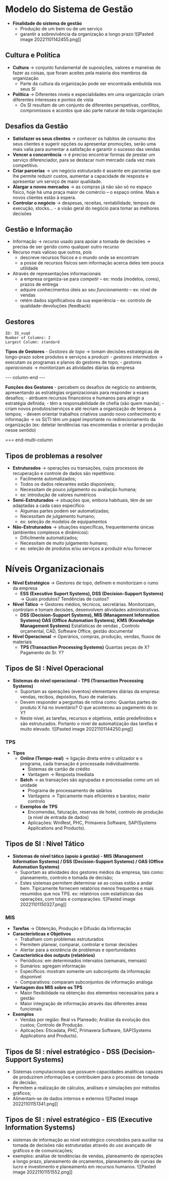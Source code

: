 # Modelo do Sistema de Gestão
- **Finalidade do sistema de gestão**
	- Produção de um bem ou de um serviço
	- garantir a sobrevivência da organização a longo prazo
![[Pasted image 20221101142455.png]]

## Cultura e Política
- **Cultura** -> conjunto fundamental de suposições, valores e maneiras de fazer as coisas, que foram aceites pela maioria dos membros da organização
	- Parte da cultura da organização pode ser encontrada embutida nos seus SI
- **Política** -> Diferentes níveis e especialidades em uma organização criam diferentes interesses e pontos de vista
	- Os SI resultam de um conjunto de diferentes perspetivas, conflitos, compromissos e acordos que são parte natural de toda organização

## Desafios da Gestão
- **Satisfazer os seus clientes** -> conhecer os hábitos de consumo dos seus clientes e sugerir opções ou apresentar promoções, serão uma mais valia para aumentar a satisfação e garantir o sucesso das vendas
- **Vencer a concorrência** -> é preciso encontrar formas de prestar um serviço diferenciador, para se destacar num mercado cada vez mais competitivo.
- **Criar parcerias** -> um negócio estruturado é assente em parcerias que lhe permite reduzir custos, aumentar a capacidade de resposta e apresentar um serviço de maior qualidade.
- **Alargar a novos mercados** -> as compras já não são só no espaço físico, hoje há uma praça maior de comércio – o espaço online. Mais e novos clientes estão à espera.
- **Controlar o negócio** -> despesas, receitas, rentabilidade, tempos de execução, stocks... - a visão geral do negócio para tomar as melhores decisões

## Gestão e Informação
- Informação -> *recurso* usado para apoiar a tomada de decisões -> precisa de ser gerido como qualquer outro recurso
- Recurso mais valioso que outros, pois
	- descreve recursos físicos e o mundo onde se encontram
	- a posse de recursos físicos sem informação acerca deles tem pouca utilidade
- Através de representações informacionais
	- a empresa organiza-se para *competir* – ex: moda (modelos, cores), prazos de entrega
	- adquire conhecimentos úteis ao seu *funcionamento* – ex: nível de vendas
	- retém dados significativos da sua experiência – ex: controlo de qualidade-devoluções (feedback)

## Gestores

```start-multi-column
ID: ID_xuqd
Number of Columns: 2
Largest Column: standard
```

 **Tipos de Gestores**
	- *Gestores de topo* -> tomam decisões estratégicas de longo-prazo sobre produtos e serviços a produzir
	- *gestores intermédios* -> executam os programas e planos do gestores de topo; 
	- *gestores operacionais* -> monitorizam as atividades diárias da empresa

--- column-end ---

 **Funções dos Gestores**
	- percebem os desafios de negócio no ambiente, apresentando as estratégias organizacionais para responder a esses desafios;
	- atribuem recursos financeiros e humanos para atingir a estratégia definida; 
	- têm a responsabilidade de chefia (são quem manda); 
	- criam novos produtos/serviços e até recriam a organização de tempos a tempos; 
	- devem orientar trabalhos criativos usando novo conhecimento e informação → os SI/TI têm um papel importante no redirecionamento da organização (ex: detetar tendências nas encomendas e orientar a produção nesse sentido)

=== end-multi-column

## Tipos de problemas a resolver


- **Estruturados** -> operações ou transações, cujos processos de recuperação e controle de dados são repetitivos:
	- Facilmente automatizados; 
	- Todos os dados relevantes estão disponíveis; 
	- Necessitam de pouco julgamento ou avaliação humana; 
	- ex: introdução de valores numéricos
- **Semi-Estruturados** -> situações que, embora habituais, têm de ser adaptadas a cada caso específico:
	- Algumas partes podem ser automatizadas;
	- Necessitam de julgamento humano;
	- ex: seleção de modelos de equipamentos
- **Não-Estruturados** -> situações específicas, frequentemente únicas (ambientes complexos e dinâmicos):
	- Dificilmente automatizados;
	- Necessitam de muito julgamento humano; 
	- ex: seleção de produtos e/ou serviços a produzir e/ou fornecer

# Níveis Organizacionais
- **Nível Estratégico** -> Gestores de topo, definem e monitorizam o rumo da empresa
	- **ESS (Executive Suport Systems), DSS (Decision-Support Systems)** -> Quais produtos? Tendências de custos?
- **Nível Tático** -> Gestores médios, técnicos, secretárias. Monitorizam, controlam e tomam decisões, desenvolvem atividades administrativas.
	- **DSS (Decision-Support Systems), MIS (Management Information Systems) OAS (Office Automation Systems), KMS (Knowledge Management Systems)** Estatísticas de vendas , Controlo orçamental, CAD, Software Office, gestão documental
- **Nível Operacional** -> Operários, compras, produção, vendas, fluxos de materiais
	- **TPS (Transaction Processing Systems)** Quantas peças de X? Pagamento do Sr. Y?

## Tipos de SI : Nível Operacional
- **Sistemas do nível operacional - TPS (Transaction Processing Systems)** 
	- Suportam as operações (eventos) elementares diárias da empresa: vendas, recibos, depósitos, fluxo de materiais.
	- Devem responder a perguntas de rotina como: Quantas partes do produto X há no inventário? O que aconteceu ao pagamento do sr. Y?
	- Neste nível, as tarefas, recursos e objetivos, estão predefinidos e são estruturados. Portanto o nível de automatização das tarefas é muito elevado.
![[Pasted image 20221101144250.png]]

### TPS
- **Tipos**
	- **Online (Tempo-real)** -> ligação direta entre o utilizador e o programa, cada transação é processada individualmente.
		- Sistemas de cartão de crédito
		- Vantagem -> Resposta Imediata
	- **Batch** -> as transações são agrupadas e processadas como um só unidade
		- Programa de processamento de salários
		- Vantagens -> Tipicamente mais eficientes e baratos; maior controlo
	- **Exemplos de TPS**
		- Encomendas, faturação, reservas de hotel, controlo de produção (a nível de entrada de dados)
		- Aplicações: WinRest, PHC, Primavera Software, SAP(Systems Applications and Products).

## Tipos de SI : Nível Tático
- **Sistemas de nível tático (apoio à gestão) - MIS (Management Information Systems) / DSS (Decision-Support Systems) / OAS (Office Automation Systems)** 
	- Suportam as atividades dos gestores médios da empresa, tais como: planeamento, controlo e tomada de decisão; 
	- Estes sistemas permitem determinar se as coisas estão a andar bem. Tipicamente fornecem relatórios menos frequentes e mais resumidos que nos TPS. ex: relatórios com estatísticas das operações, com totais e comparações.
![[Pasted image 20221101150327.png]]

### MIS
- **Tarefas** -> Obtenção, Produção e Difusão da Informação
- **Características e Objetivos**
	- Trabalham com problemas estruturados 
	- Permitem planear, comparar, controlar e tomar decisões 
	- Alertar para a existência de problemas e oportunidades
- **Característica dos outputs (relatórios)**
	- Periódicos: em determinados intervalos (semanais, mensais) 
	- Sumários: agregam informação 
	- Específicos: mostram somente um subconjunto da informação disponível
	- Comparativos: comparam subconjuntos de informação análoga 
- **Vantagem dos MIS sobre os TPS**
	- Maior flexibilidade na obtenção dos elementos necessários para a gestão 
	- Maior integração de informação através das diferentes áreas funcionais
- **Exemplos**
	- Vendas por região: Real vs Planeado; Análise da evolução dos custos; Controlo de Produção. 
	- Aplicações: Eticadata, PHC, Primavera Software, SAP(Systems Applications and Products).

## Tipos de SI : nível estratégico - DSS (Decision-Support Systems)
- Sistemas computacionais que possuem capacidades analíticas capazes de produzirem informações e contribuiem para o processo de tomada de decisão; 
- Permitem a realização de cálculos, análises e simulações por métodos gráficos; 
- Alimentam-se de dados internos e externos
![[Pasted image 20221101151341.png]]

## Tipos de SI : nível estratégico - EIS (Executive Information Systems)
- sistemas de informação ao nível estratégico concebidos para auxiliar na tomada de decisões não estruturadas através do uso avançado de gráficos e de comunicações; 
- exemplos: análise de tendências de vendas, planeamento de operações a longo prazo, planeamento de orçamentos, planeamento de curvas de lucro e investimento e planeamento em recursos humanos.
![[Pasted image 20221101151552.png]]

